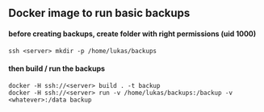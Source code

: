## Docker image to run basic backups
#### before creating backups, create folder with right permissions (uid 1000)
    ssh <server> mkdir -p /home/lukas/backups

#### then build / run the backups
    docker -H ssh://<server> build . -t backup
    docker -H ssh://<server> run -v /home/lukas/backups:/backup -v <whatever>:/data backup
